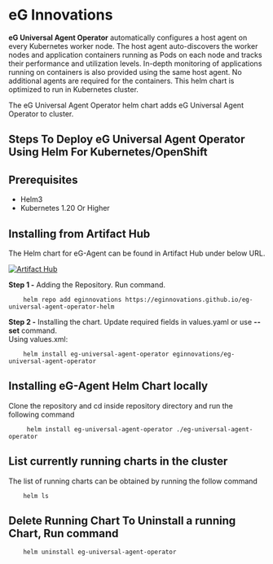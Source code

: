 # eG Innovations

**eG Universal Agent Operator** automatically configures a host agent on every Kubernetes worker node. The host agent auto-discovers the worker nodes and application containers running as Pods on each node and tracks their performance and utilization levels. In-depth monitoring of applications running on containers is also provided using the same host agent. No additional agents are required for the containers.
This helm chart is optimized to run in Kubernetes cluster.

The eG Universal Agent Operator helm chart adds eG Universal Agent Operator to cluster.

  

## Steps To Deploy eG Universal Agent Operator Using Helm For Kubernetes/OpenShift

## Prerequisites

-   Helm3
-   Kubernetes 1.20 Or Higher

## Installing from Artifact Hub

The Helm chart for eG-Agent can be found in Artifact Hub under below URL.

[![Artifact Hub](https://img.shields.io/endpoint?url=https://artifacthub.io/badge/repository/eginnovations)](https://artifacthub.io/packages/search?repo=eginnovations)  
  
**Step 1 -** Adding the Repository. Run command.  
```
    helm repo add eginnovations https://eginnovations.github.io/eg-universal-agent-operator-helm
```
  
**Step 2 -** Installing the chart. Update required fields in values.yaml or use **--set** command.  
    Using values.xml:
```
    helm install eg-universal-agent-operator eginnovations/eg-universal-agent-operator 
```

## Installing eG-Agent Helm Chart locally

Clone the repository and cd inside repository directory and run the following command
```
     helm install eg-universal-agent-operator ./eg-universal-agent-operator
```
## List currently running charts in the cluster

The list of running charts can be obtained by running the follow command 
```
    helm ls
```
## Delete Running Chart To Uninstall a running Chart, Run command  
```	
	helm uninstall eg-universal-agent-operator
```